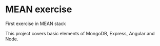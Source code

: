 # MEAN exercise
First exercise in MEAN stack

This project covers basic elements of MongoDB, Express, Angular and Node.
